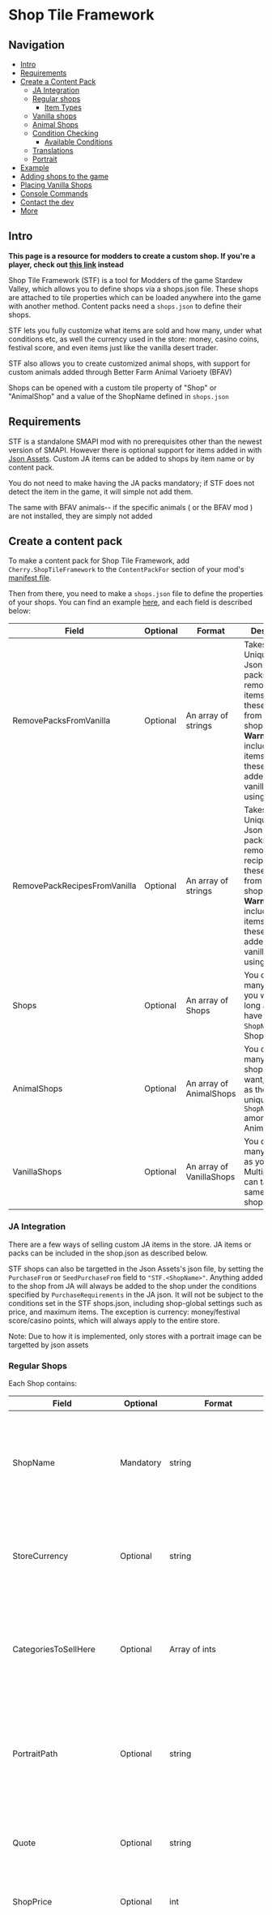 ﻿# Shop Tile Framework

## Navigation
- [Intro](#intro)
- [Requirements](#requirements)
- [Create a Content Pack](#create-a-content-pack)
    * [JA Integration](#ja-integration)
    * [Regular shops](#regular-shops)
      * [Item Types](#itemtypes)
    * [Vanilla shops](#vanilla-shops)
    * [Animal Shops](#animal-shops)
    * [Condition Checking](#condition-checking)
      * [Available Conditions](#available-conditions)
    * [Translations](#translations)
    * [Portrait](#portrait)
- [Example](#example)
- [Adding shops to the game](#adding-shops-to-the-game)
- [Placing Vanilla Shops](#placing-vanilla-shops)
- [Console Commands](#console-commands)
- [Contact the dev](#contact-the-dev)
- [More](#more)

## Intro

**This page is a resource for modders to create a custom shop. If you're a player, check out [this link](https://www.nexusmods.com/stardewvalley/mods/5005) instead**

Shop Tile Framework (STF) is a tool for Modders of the game Stardew Valley, which allows you to define shops via a shops.json file. These shops are attached to tile properties which can be loaded anywhere into the game with another method. Content packs need a `shops.json` to define their shops.

STF lets you fully customize what items are sold and how many, under what conditions etc, as well the currency used in the store: money, casino coins, festival score, and even items just like the vanilla desert trader.

STF also allows you to create customized animal shops, with support for custom animals added through Better Farm Animal Varioety (BFAV) 

Shops can be opened with a custom tile property of "Shop" or "AnimalShop" and a value of the ShopName defined in `shops.json`

## Requirements
STF is a standalone SMAPI mod with no prerequisites other than the newest version of SMAPI. However there is optional support for items added in with [Json Assets](https://www.nexusmods.com/stardewvalley/mods/1720). Custom JA items can be added to shops by item name or by content pack.

You do not need to make having the JA packs mandatory; if STF does not detect the item in the game, it will simple not add them.

The same with BFAV animals-- if the specific animals ( or the BFAV mod ) are not installed, they are simply not added

## Create a content pack
To make a content pack for Shop Tile Framework, add `Cherry.ShopTileFramework` to the `ContentPackFor` section of your mod's [manifest file](https://stardewvalleywiki.com/Modding:Modder_Guide/APIs/Manifest).

Then from there, you need to make a `shops.json` file to define the properties of your shops. You can find an example [here](#adding-store-to-the-game), and each field is described below:

Field | Optional | Format | Description
------------ | ------------- | ------------- | -------------
RemovePacksFromVanilla | Optional | An array of strings | Takes a list of Unique IDs of Json Asset packs. Will remove all items from these packs from vanilla shops. **Warning:** This includes any items from these packs added to vanilla shops using this mod!
RemovePackRecipesFromVanilla | Optional | An array of strings | Takes a list of Unique IDs of Json Asset packs. Will remove all recipes from these packs from vanilla shops. **Warning:** This includes any items from these packs added to vanilla shops using this mod!
Shops | Optional | An array of Shops | You can add as many shops as you want, as long as they have unique `ShopName`among Shops.
AnimalShops | Optional | An array of AnimalShops | You can add as many animal shops as you want, as long as they have unique `ShopName` among AnimalShops.
VanillaShops | Optional | An array of VanillaShops | You can add as many of these as you want. Multiple mods can target the same vanilla shops.

### JA Integration
There are a few ways of selling custom JA items in the store. JA items or packs can be included in the shop.json as described below.

STF shops can also be targetted in the Json Assets's json file, by setting the `PurchaseFrom` or `SeedPurchaseFrom` field to `"STF.<ShopName>"`. Anything added to the shop from JA will always be added to the shop under the conditions specified by `PurchaseRequirements` in the JA json. It will not be subject to the conditions set in the STF shops.json, including shop-global settings such as price, and maximum items. The exception is currency: money/festival score/casino points, which will always apply to the entire store.

Note: Due to how it is implemented, only stores with a portrait image can be targetted by json assets

### Regular Shops
Each Shop contains:

Field | Optional | Format | Description
------------ | ------------- | ------------- | -------------
ShopName | Mandatory | string | The name of the shop is the value of the tile property used to open this shop in-game. It must be unique among all downloaded mods.
StoreCurrency | Optional | string | The currency this store uses. Defaults to `"Money"` if not specified, but can also be `"festivalScore"` or `"clubCoins"`
CategoriesToSellHere | Optional | Array of ints | The negative numbers for [categories](https://stardewvalleywiki.com/Modding:Object_data#Categories) of items the player can sell at this shop. If not provided, the player can not sell anything at this store
PortraitPath | Optional | string | The relative path to the image used as the portrait for this shop from the content pack's folder. If not provided, no portrait will be drawn
Quote | Optional | string | A quote displayed on the shop menu screen. If not provided, no quote will appear
ShopPrice | Optional | int | Sets the price of every item in the store to this if set.
MaxNumItemsSoldInStore | Optional | int | The number of different items available. If there is more items within all the `ItemStocks` than this number, they will be randomly picked at the beginning of each day so that the total number of items match this. This is how to randomize the stock of the entire store.
DefaultSellPriceMultiplier| Optional | decimal | Defaults to 1. If no ShopPrice or StockPrice is given, item prices default to their sell price. This will be a multiplier on top of that. e.g an Emerald will yield 250g if sold by the player. If this field is set to 2, then Emerald will be sold for 500g if no other price is given. This is a quick way to price large batches of items without individually giving them prices
PriceMultiplierWhen | Optional | Dictionary<decimal,string array> | A dictionary of price multipliers to apply if the conditions are satisfied, with the second field being an array of conditions. The first multiplier to meet conditions will be the one used. 0.5 would be half the price, 2 would be double. More info can be found under [Condition Checking](#condition-checking)
ItemStocks | Mandatory | An array of `ItemStocks` | The items sold at this store. Each `ItemStocks` can contain one or more item of a single type
When | Optional | Array of strings | The conditions for this store to open, checked each time a player interacts with it. More info can be found under [Condition Checking](#condition-checking)
ClosedMessage | Optional | string | The message that displays if a user interacts with the store when conditions are not met. If not set, no message will be displayed.
LocalizedQuote | Optional | Dictionary<string,string> | Translations for the store quote. Refer to [Translations](#translations) for details.
LocalizedClosedMessage | Optional | Dictionary<string,string> | Translations for the closed message. Refer to [Translations](#translations) for details.


An `ItemStock` is used to define a group of properties --things like price, conditions, the number sold-- that is applied to one or more items of a single ItemType. There are three ways to specify items ( ID, Name, or JA Pack) and all three can be used at once in a single item stock. You can have as many ItemStocks as you need

Each ItemStock contains:

Field | Optional | Format | Description
------------ | ------------- | ------------- | -------------
ItemType | Mandatory | string |  Determines what kind of Object this ItemStock contains, necessary to find the right unique items.
IsRecipe | Optional | boolean | Only works for Objects and BigCraftables. If set to true, will sell the recipes instead of the object. Defaults to false. **Warning:** If you specify items that do not have a recipe, the recipe will be sold in the store but the player won't learn the recipe because...well, it doesn't exist.
StockPrice | Optional | int | Sets the price for all items in this ItemStock. Overrides ShopPrice. If neither price fields are given, default item sell prices are used
StockItemCurrency | Optional | string | You can specify an `Object` by name as trading currency. Note: this will charge both the specified item as well as the `StoreCurrency` unless the price is set to 0. These can include JA Objects.
StockCurrencyStack | Optional | int | The number of the `StockItemCurrency` it costs for each item. Defaults to 1
Quality | Optional | int | The quality of the sold items. 0  for normal, 1 for silver, 2 for gold, and 4 for iridium. 3 is not a valid quality.
ItemIDs | Optional | Array of ints | Adds a list of items by their IDS. One or more of `ItemIDs`,`ItemNames` or `JAPacks` is needed in order to add an item.
ItemNames | Optional | Array of strings | Adds a list of items by their internal names. One or more of `ItemIDs`,`ItemNames` or `JAPacks` is needed in order to add an item.
JAPacks | Optional | Array of strings | Adds all items of `ItemType` from the specified JA Packs, identified by their `UniqueID`. Crops and Trees added through `JAPacks` specified with `Object` will sell the products, while `Seed` will sell the seeds/saplings.
Stock | Optional | int | How many of each item is available to buy per day. If not set, the stock is unlimited
MaxNumItemsSoldInItemStock | Optional | int | The number of different items available from this ItemStock. If there are more items in this ItemStock than `MaxNumItemsSoldInItemStock` a random set will be picked per day. This is used to randomize the items listed in this `ItemStock`
When | Optional | Array of strings | A condition for the items in this ItemStock to appear. More info can be found under [Condition Checking](#condition-checking) **Warning:** Avoid checks like `t` and `a` as conditions for ItemStocks are only checked at the start of each day, not when the user opens the shop menu. Only use these if you are planning to manually refresh the shop stock through a SMAPI mod.

### ItemTypes
Possible `ItemType` determine which file from the game's `Contents` folder the item data is obtained from.

ItemType | Source | Notes
------------ | ------------- | -------------
"Object" | [`data/ObjectInformation.json`](https://stardewvalleywiki.com/Modding:Object_data) | Contains most objects in the game not covered by the other categories. Note: Rings will be created without errors using the Object category. however this creates an Object version of the rings and it will not be wearable.
"Ring" | [`data/ObjectInformation.json`](https://stardewvalleywiki.com/Modding:Object_data) | While sharing the same data file as most objects, it requires a unique constructor and thus is separate
"BigCraftable" | [`data/BigCraftablesInformation.json`](https://stardewvalleywiki.com/Modding:Big_Craftables_data) | 
"Clothing" | `data/ClothingInformation.json` | This contains all shirts and pants
"Hat" | [`data/hats.json`](https://stardewvalleywiki.com/Modding:Hat_data) |
"Boot" | `data/Boots.json` |
"Furniture" | [`data/Furniture.json`](https://stardewvalleywiki.com/Modding:Furniture_data) |
"Weapon" | [`data/weapons.json`](https://stardewvalleywiki.com/Modding:Weapon_data) |
"Wallpaper" | Maps/walls_and_floors.png | Wallpapers have no name and thus have to be specified by `ItemIDs`
"Floors" | Maps/walls_and_floors.png | Floors have no name and thus have to be specified by `ItemIDs`
"Seed" | JA Packs Only | Use this ItemType if adding custom crops through `JAPacks` and you want the seeds/saplings instead of the produce

### Vanilla Shops
Using the VanillaShops section allows you to add to, or completely replace vanilla item shops. It has similar fields to custom item shops.

Multiple mods can edit the same vanilla store. Each mod's stocks will be calculated independently of each other and not affected by fields such as `MaxNumItemsSoldInStore` from other mods, and added to the vanilla stock this way.

Note that the shop-global fields used by custom ItemShops here will only affect the items added by the content pack adding it, and won't affect items added by other mods or the vanilla stock

Field | Optional | Format | Description
------------ | ------------- | ------------- | -------------
ShopName | Mandatory | string | The vanilla store this stock is targetting. Valid options are: `PierreShop`, `JojaShop`, `RobinShop`, `ClintShop`, `MarlonShop`, `MarnieShop`, `TravellingMerchant`, `HarveyShop`, `SandyShop`, `DesertTrader`, `KrobusShop`, `DwarfShop`, `GusShop`, `QiShop`, `WillyShop`
ReplaceInsteadOfAdd | Optional | boolean | Defaults to false. If true, the original vanilla stock will be removed.
AddStockAboveVanilla | Optional | boolean | Defaults to false. If true, the custom stock will be added at the top of the shop menu rather than the bottom. This will affect all custom stocks for this vanilla shop, not just the current mod's
ShopPrice | Optional | int | Sets the price of every item added to the store from this content pack
MaxNumItemsSoldInStore | Optional | int | The number of different items available. If there is more items within all the `ItemStocks` than this number, they will be randomly picked at the beginning of each day so that the total number of items match this. This is how to randomize the stock of all items added from this content pack.
DefaultSellPriceMultiplier| Optional | decimal | Defaults to 1. If no ShopPrice or StockPrice is given, item prices default to their sell price. This will be a multiplier on top of that. e.g an Emerald will yield 250g if sold by the player. If this field is set to 2, then Emerald will be sold for 500g if no other price is given. This is a quick way to price large batches of items without individually giving them prices
PriceMultiplierWhen | Optional | A dictionary of price multipliers to apply if the conditions are satisfied, with the second field being an array of conditions. The first multiplier to meet conditions will be the one used. 0.5 would be half the price, 2 would be double. More info can be found under [Condition Checking](#condition-checking)
ItemStocks | Mandatory | An array of `ItemStocks` | The items sold at this store. Each `ItemStocks` can contain one or more item of a single type. Identical to those in ItemShops

### Animal Shops

Field | Optional | Format | Description
------------ | ------------- | ------------- | -------------
ShopName | Mandatory | string | The name of the shop is the value of the tile property used to open this shop in-game. It must be unique among all downloaded mods.
AnimalStock | Mandatory | array of strings | A list of animals by name that are sold at this shop. For custom BFAV animals, this is what you would find under the animal's "category". Currently only supports BFAV animals added to Marnie's store
ExcludeFromMarnies | Optional | array of strings | A list of animals to remove from Marnie's shop. This is a way to have the animal exclusively sold by your custom shop
When | Optional | Array of strings | The conditions for this store to open, checked each time a player interacts with it. More info can be found under [Condition Checking](#condition-checking)
ClosedMessage | Optional | string | The message that displays if a user interacts with the store when conditions are not met. If not set, no message will be displayed.
LocalizedClosedMessage | Optional | Dictionary<string,string> | Translations for the closed message. Refer to [Translations](#translations) for details.

### Condition Checking
All `When` fields used for various condition checking uses vanilla [event preconditions](https://stardewvalleywiki.com/Modding:Event_data#Event_preconditions) as well as several custom ones. `When` conditions can be used to determine conditions for a shop opening ( such as hours, or when an NPC is nearby ) as well as for setting conditions for ItemStocks to be added to stores or not when stocks are refreshed.

`When` takes an array of strings. Each String can be a full list of conditions that must ALL be met seperated by `/` values just like vanilla event conditions.

You can check the opposite of any condition by putting a `!` in front of it. For example `!f Linus 2500` would return true only if the player was NOT at 2500FP/10 hearts with Linus

**Note:** For ItemStock condition checks, they are only checked at the beginning of each day! Avoid checks that don't make sense at the beginning of the day, such as store hours or checking for if an NPC is on the map

When multiple fields are provided, the condition will work if _any_ of the strings return a true. Here's an example of a shop that has different opening hours based on season:
```js
{
  "Shops": [
    {
      "ShopName": "MyShop",
      "ItemStocks": [
        {
          "ItemType": "Object",
          "ItemNames": [
            "Parsnip"
          ]
        }
      ],
      "When": [
        "!z spring/t 600 1000", //open if it's `During Spring` AND `The time is between 6AM to 10AM`
        //OR
        "f Linus 1000/w rainy/z spring" //opens if `Player has at least 1000 friendship points with Linus' AND 'It is rainy` AND `It's not Spring`,
        //OR
        "f Linus 2500" //opens if `Player has at least 2500 friendship points with Linus`
      ],
      "ClosedMessage": "This shop is closed."
    }
  ]
}
```
#### Available Conditions

All [event preconditions](https://stardewvalleywiki.com/Modding:Event_data#Event_preconditions) are available, as well as:

Syntax | Description | Example
------------- | ------------- | -------------
`NPCAt <s:NPCName> [<i:x> <i:y>]` | This will check if the named NPC is at the given tile coordinates on the current map. Multiple x/y coordinates can be given, and will return true if the NPC is at any of them. | `NPCAt Pierre 5 10 5 11 5 12` will check if Pierre is at (5,10) (5,11) or (5,12)
`HasMod [<s:UniqueID>]` | This will check if the given Unique ID of certain mods is installed. Multiple can be supplied and will return true only if the player has all of them installed. | `HasMod Cherry.CustomizeAnywhere Cherry.PlatonicRelationships` returns true if both Customize Anywhere and Platonic Relationships are installed
`SkillLevel [<s:SkillName> <i:SkillLevel>]` | This will check if the player has at least the given skill level for named skills. Multiple skill-level pairs can be provided, and returns true if all of them are matched. Valid skills are: `combat`, `farming`, `fishing`, `foraging`, `luck` (unsued in vanilla), and `mining` | `SkillLevel farming 5 fishing 3` Would return true if the player has at least level 5 farm and level 3 fishing
`CommunityCenterComplete` | Returns true if the Community center is completed on this save file| 
`JojaMartComplete` | Returns true if the joja mart route was completed on this save file |
`SeededRandom <i:offset> <i:timeInterval/s:timeInterval> <f:random lower bounds> <f: random upper bounds>`| Used to make synchronized random checks, which can be used across different stocks/stores and remain constant over given periods of time | `SeededRandom 123 Season 0.5 1` [Find more detailed explanation here](CONDITIONS.md)

I am always taking requests for more conditions as they are needed! Open an issue any time

##### Some useful vanilla preconditions of note ( taken directly from the Wiki ):

Syntax | Description
------------- | -------------
`r <number>` | A random probability check, where `number` is the probability between 0 and 1 (e.g. 0.2 for 20% chance).
`t <min time> <max time>` | Current time is between between the specified times. Can range from 600 to 2600.
`d <day of week>` | Today is not one of the specified days (may specify multiple days). Valid values: Mon, Tue, Wed, Thu, Fri, Sat, Sun.
`y <year>` | If `year` is 1, must be in the first year. Otherwise, year must be at least this value.
`z <season>` | Current season is not `season`. ( Tip: To specify that it _is_ `season`, use `!z <season>` instead )
`e <event ID>` | Current player has seen the specified event (may contain multiple event IDs).
`p <name>` | Specified NPC is in the current player's location. ( useful for having your shop open only when the NPC is near the shop, without specifying every tile )
`f <name> <number>` | Current player has at least `number` friendship points with the `name` NPC. Can specify multiple name and number pairs, in which case the player must meet all of them.

### Translations
Each store has localization fields that can be used to translate the message displayed when closed, or the shop quote. To add a translation, use the language code as the key and then the translation as the value. for example:
```js
    "LocalizedQuote": { "zh": "你好，世界" },
    "LocalizedClosedMessage": { "zh": "再见" }
```

The available language codes supported by the game are `zh` (Chinese), `fr` (French), `de` (German), `hu`(Hungarian), `it` (Italian), `ja` (Japanese), `ko`(Korean), `pt` Portuguese, `ru` (Russian), `es` (Spanish), and `tr` (Turkish).

Any languages not provided will default to english

### Portrait
Similar to content patcher, the shop portrait can be made seasonal by adding the season to the end of the file name. For example, you have a portrait for your shop in `assets/Bob.png`. To make the portrait different during the Summer, you'd add the summer portrait to the same folder but name it `Bob_summer.png`

```
YourMod
    manifest.json
    shops.json
    assets
        Bob.png
        Bob_summer.png
```

The result would be for spring, fall, and winter, `Bob.png` will be the portrait used, but during summer, `Bob_summer.png` will be used instead

## Example
There is a full template found [here](TEMPLATE.md)

The below example still works but is outdated in that it's missing newer features
Example shops.json:
```js
{
  "Shops": [
    {
      "ShopName": "MyShop",
      "StoreCurrency": "festivalScore", //uses festival score as the currency for the whole shop
      "CategoriesToSellHere": [ //player can sell Forage and Vegetables to this store
        -81, 
        -75
      ],
      "PortraitPath": "assets/Portrait.png",
      "Quote": "This is a store!", 
      "ShopPrice": 80,
      "MaxNumItemsSoldInStore": 30, //if all items total over 30, a random 30 will be picked each day
      "ItemStocks": [
        {
          "ItemType": "Clothing",
          "StockItemCurrency": "Parsnip", //This Itemstock charges Parsnips
          "StockCurrencyStack": 5, //and it takes 5 parsnips each time
          "StockPrice": 0, //This ItemStock doesn't charge any currency (festival score for this shop)
          "JAPacks": [
            "missy.shirtsja"
          ],
          "Stock": 4,
          "MaxNumItemsSoldInItemStock": 5, //if there's more than 5 items total in this Item stock, a random 5 will be picked each day
          "When": [ 
            "f Haley 1500/z winter", //only sell this ItemStock if the player has 1500 friendship points/6 hearts and it's not winter
            "f Emily 1500/z spring/z summer/z fall", //or if you have 1500 friendship points with Emily during the winter
          ]
        },
        {
          "ItemType": "Clothing",
          "StockPrice": 500,
          "ItemIDs": [
            5,
            10,
            1015
          ],
          "ItemNames": [
            "Prismatic Shirt",
            "Prismatic Pants"
          ],
          "Stock": 4,
          "MaxNumItemsSoldInItemStock": 5
        }
      ],
      "When": [ //only open the store from 8AM to 6PM
        "t 800 1800"
      ],
      "ClosedMessage": "This store is open daily from 8AM to 6PM" //the message displayed if the store is closed
    }
  ],
"AnimalShops":[
{
	"ShopName":"MyAnimalShop",
	"AnimalStock":["Chicken","Fennec Fox","Phoenix","Raccoon", "Quail", "Warthog"],
	"ExcludeFromMarnies":["Chicken","Fennec Fox","Phoenix","Raccoon", "Quail", "Warthog"] //don't sell these animals at Marnie's anymore
	},
  ],
}
```

And the manifest:
```json
{
  "Name": "A store mod",
  "Author": "your name",
  "Version": "1.0.0",
  "Description": "One or two sentences about the mod.",
  "UniqueID": "YourName.YourProjectName",
  "MinimumApiVersion": "3.0.0",
  "UpdateKeys": [],
  "ContentPackFor": {
    "UniqueID": "Cherry.ShopTileFramework"
  }
}
```

## Adding shops to the game

The regular shop defined in the above json can be opened by clicking on a tile with the following properties on the **Buildings** layer ( With the property being `Shop` and the property value being your ShopName:

![Example tile properties](https://i.gyazo.com/20d6645d35c72a61977c5d2e900ae182.png)

Animal shops are similar, just with an AnimalShop property:

![Example AnimalShop tile property](https://i.gyazo.com/9b3b0a69506dbf3a1fb6824cf5c1c382.png)

The empty `Action` Property is optional; it just changes the appearance of the game cursor when hovering over a shop to make it clear that it is interactable. These tile properties can be loaded into the game with any other method usually used to load in maps. Content Patcher, TMXL, or SMAPI mods can all add the property along with the shop itself. More info about modding maps can be found [here](https://stardewvalleywiki.com/Modding:Maps)

## Placing Vanilla Shops

Vanilla shops can be called the same way as custom Shops: With a `Shop` tile property and the corresponding `ShopName`.
Note that these shop tiles do not check for conditions and will always bring up the menu when clicked, and override any custom shops that use the same `Shopname` ( so please don't prefix your modded shops with Vanilla! )

ShopName | Description
------------ | -------------
Vanilla!PierreShop | Pierre's store
Vanilla!JojaShop | The Joja store
Vanilla!RobinShop | Robin's supplies store
Vanilla!RobinBuildingsShop | The carpenter building menu
Vanilla!ClintShop | Clint's supplies store
Vanilla!ClintToolUpgrades | Clint's tool upgrades store
Vanilla!MarlonShop | The Adventurer's Guild store
Vanilla!AdventureRecovery | The Adventurer's Guild's store for recovering lost items
Vanilla!MarnieShop | Marnie's supplies store
Vanilla!HarveyShop | The hospital store
Vanilla!SandyShop | Sandy's store
Vanilla!DesertTrader | The desert trader's store
Vanilla!KrobusShop | The sewer's store
Vanilla!DwarfShop | The dwarf's store
Vanilla!GusShop | The Saloon's store
Vanilla!WillyShop | The fish store
Vanilla!QiShop | The casino store
Vanilla!IceCreamStand | The Ice-cream stand
Vanilla!WizardBuildings | The Wizard's buildings menu
Vanilla!MarnieAnimalShop | The animal purchase menu
Vanilla!ClintGeodes | Opening Geodes menu

Example:

![This will open the animal purchasing menu](https://i.gyazo.com/b4fbcdd09772f0f556f41f56de299f57.png)

## Console Commands

A few console commands are added to SMAPI in order to help with debugging. Type `help` in the console to get a full list of available commands. None of these work for the vanilla shops

Command | Description
------------ | -------------
 `open_shop <ShopName>` | Will open up the shop with the specified `ShopName`. Useful for testing without adding in a tile property / needing to go to the shop location
 `open_animal_shop <ShopName>` | Will open up the animal shop with the specified `ShopName`. Useful for testing without adding in a tile property / needing to go to the shop location
 `reset_shop <ShopName>` | Will reset the stock of the specified `ShopName`, which usually happens at the start of each day. Useful for checking that your conditions are applying / stock is randomizing as you'd like'
 `list_shops` | Lists all of the `ShopName`s registered with Shop Tile Framework
 
## Contact The Dev
If you need to find me, the following methods are your best bets:
- Bug reports can be made by submitting an issue on this repositiory, or use the [bugs tab](https://www.nexusmods.com/stardewvalley/mods/5005?tab=bugs) on the Nexus mod page. Please provide a [log](https://smapi.io/log/) with all bug reports and as much information about the circumstances of the bug as possible.
- Suggestions should be submitted through an issue on this repository
- If you have questions that aren't answered here or requires clarification, you can DM me on discord at `Chronicler#9318`

## More
* [Find a full template of the shops.json as an example here](TEMPLATE.md)
* [Find examples and explanations of more complex conditions here](CONDITIONS.md)
